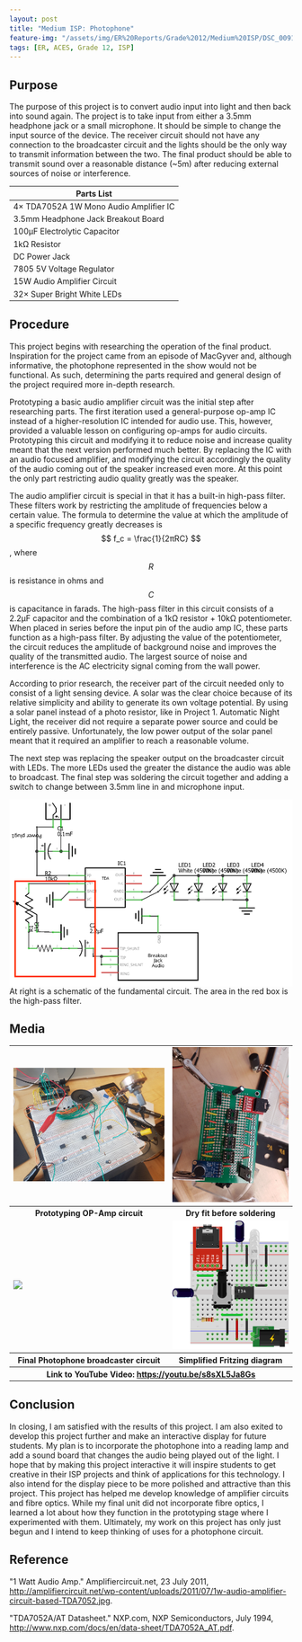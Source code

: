 ```yaml
---
layout: post
title: "Medium ISP: Photophone"
feature-img: "/assets/img/ER%20Reports/Grade%2012/Medium%20ISP/DSC_0091.jpg"
tags: [ER, ACES, Grade 12, ISP]
---
```

Purpose
-------
The purpose of this project is to convert audio input into light and then back into sound again. The project is to take input from either a 3.5mm headphone jack or a small microphone. It should be simple to change the input source of the device. The receiver circuit should not have any connection to the broadcaster circuit and the lights should be the only way to transmit information between the two. The final product should be able to transmit sound over a reasonable distance (~5m) after reducing external sources of noise or interference.

Parts List|
----------|
4× TDA7052A 1W Mono Audio Amplifier IC|10kΩ Linear Potentiometer
3.5mm Headphone Jack Breakout Board|100nF Ceramic Capacitor
100µF Electrolytic Capacitor|2.2µF Electrolytic Capacitor
1kΩ Resistor|Electret Microphone Amplifier - MAX9814
DC Power Jack|24W (7.5V@3.2A) DC Power Supply
7805 5V Voltage Regulator|100mm × 80mm 1W Solar Panel
15W Audio Amplifier Circuit|8Ω 1W Speaker
32× Super Bright White LEDs|


Procedure
---------
This project begins with researching the operation of the final product. Inspiration for the project came from an episode of MacGyver and, although informative, the photophone represented in the show would not be functional. As such, determining the parts required and general design of the project required more in-depth research.

Prototyping a basic audio amplifier circuit was the initial step after researching parts. The first iteration used a general-purpose op-amp IC instead of a higher-resolution IC intended for audio use. This, however, provided a valuable lesson on configuring op-amps for audio circuits. Prototyping this circuit  and modifying it to reduce noise and increase quality meant that the next version performed much better. By replacing the IC with an audio focused amplifier, and modifying the circuit accordingly the quality of the audio coming out of the speaker increased even more. At this point the only part restricting audio quality greatly was the speaker.

The audio amplifier circuit is special in that it has a built-in high-pass filter. These filters work by restricting the amplitude of frequencies below a certain value. The formula to determine the value at which the amplitude of a specific frequency greatly decreases is $$ f_c = \frac{1}{2πRC} $$, where $$R$$ is resistance in ohms and $$C$$ is capacitance in farads. The high-pass filter in this circuit consists of a 2.2µF capacitor and the combination of a 1kΩ resistor + 10kΩ potentiometer. When placed in series before the input pin of the audio amp IC, these parts function as a high-pass filter. By adjusting the value of the potentiometer, the circuit reduces the amplitude of background noise and improves the quality of the transmitted audio. The largest source of noise and interference is the AC electricity signal coming from the wall power. 

According to prior research, the receiver part of the circuit needed only to consist of a light sensing device. A solar was the clear choice because of its relative simplicity and ability to generate its own voltage potential. By using a solar panel instead of a photo resistor, like in Project 1. Automatic Night Light, the receiver did not require a separate power source and could be entirely passive. Unfortunately, the low power output of the solar panel meant that it required an amplifier to reach a reasonable volume.

The next step was replacing the speaker output on the broadcaster circuit with LEDs. The more LEDs used the greater the distance the audio was able to broadcast. The final step was soldering the circuit together and adding a switch to change between 3.5mm line in and microphone input.

<img style="float: right;" src="/assets/img/ER%20Reports/Grade%2012/Medium%20ISP/medISP2018_schem.png">

At right is a schematic of the fundamental circuit. The area in the red box is the high-pass filter.


Media
-----
<table>
  <tr>
    <td>
      <img src="/assets/img/ER%20Reports/Grade%2012/Medium%20ISP/20180206_091131.jpg">
    </td>
    <td>
      <img src="/assets/img/ER%20Reports/Grade%2012//Medium%20ISP/20180306_141154.jpg">
    </td>
  </tr>
  <tr>
    <th>Prototyping OP-Amp circuit</th>
    <th>Dry fit before soldering</th>
  </tr>
  <tr>
    <td>
      <img src="/assets/img/ER%20Reports/Grade%2012/Medium%20ISP/DSC_0092.jpg">
    </td>
    <td>
      <img src="/assets/img/ER%20Reports/Grade%2012/Medium%20ISP/medISP2018_bb.png">
    </td>
  </tr>
  <tr>
    <th>Final Photophone broadcaster circuit</th>
    <th>Simplified Fritzing diagram</th>
  </tr>
  <tr>
    <th colspan="2">Link to YouTube Video: <a href="https://youtu.be/s8sXL5Ja8Gs">https://youtu.be/s8sXL5Ja8Gs</a></th>
  </tr>
</table>

Conclusion
-----
In closing, I am satisfied with the results of this project. I am also exited to develop this project further and make an interactive display for future students. My plan is to incorporate the photophone into a reading lamp and add a sound board that changes the audio being played out of the light. I hope that by making this project interactive it will inspire students to get creative in their ISP projects and think of applications for this technology. I also intend for the display piece to be more polished and attractive than this project. This project has helped me develop knowledge of amplifier circuits and fibre optics. While my final unit did not incorporate fibre optics, I learned a lot about how they function in the prototyping stage where I experimented with them. Ultimately, my work on this project has only just begun and I intend to keep thinking of uses for a photophone circuit. 

Reference
-----
"1 Watt Audio Amp." Amplifiercircuit.net, 23 July 2011, <http://amplifiercircuit.net/wp-content/uploads/2011/07/1w-audio-amplifier-circuit-based-TDA7052.jpg>.

"TDA7052A/AT Datasheet." NXP.com, NXP Semiconductors, July 1994, <http://www.nxp.com/docs/en/data-sheet/TDA7052A_AT.pdf>.
